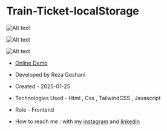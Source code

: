 # Train-Ticket-localStorage

![Alt text](https://github.com/user-attachments/assets/3ce79883-e162-4e5a-ad50-2ab4979b4e91)


![Alt text](https://github.com/user-attachments/assets/62ac3349-7776-43a7-be1c-d7699d50684a)


![Alt text](https://github.com/user-attachments/assets/7ba9730a-7c42-47df-8d09-6029d0a5c616)


- [Online Demo](https://rezageshaniweb.github.io/Train-Ticket-localStorage/)

- Developed by Reza Geshani

- Created - 2025-01-25

- Technologies Used - Html , Css , TailwindCSS , Javascript

- Role - Frontend

- How to reach me : with my [instagram](https://www.instagram.com/rezageshani_web) and [linkedin](http://www.linkedin.com/in/reza-geshani-web)
